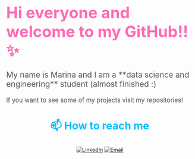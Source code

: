 <!-- Header Section -->
<div>
  <h1 style="font-size: 3em; color: #ff69b4;">Hi everyone and welcome to my GitHub!!✨</h1>
  <p style="font-size: 1.5em; color: #555;">My name is Marina and I am a **data science and engineering** student (almost finished :)</p>
  <p style="font-size: 1.2em; color: #555;">If you want to see some of my projects visit my repositories!</p>
</div>

<!-- Contact Information -->
<div align="center">
  <h3 style="font-size: 2em; color: #00bfff;">📫 How to reach me</h3>
  <p>
    <a href="[link-to-linkedin](https://www.linkedin.com/in/marina-g%C3%B3mez-rey-660594231/)"><img src="https://img.shields.io/badge/LinkedIn-0A66C2?style=for-the-badge&logo=linkedin&logoColor=white" alt="LinkedIn"></a>
    <a href="mailto:100472836@alumnos.uc3m.es"><img src="https://img.shields.io/badge/Email-D14836?style=for-the-badge&logo=gmail&logoColor=white" alt="Email"></a>
  </p>
</div>

